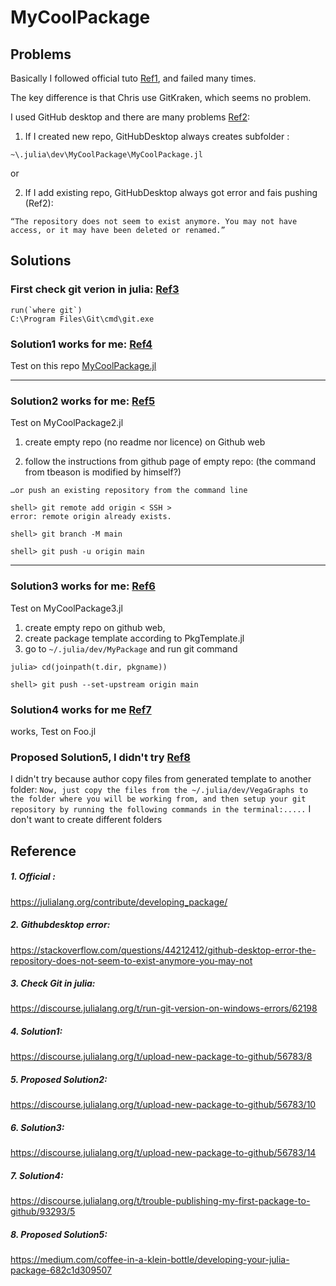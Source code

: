 # MyCoolPackage

## Problems

Basically I followed official tuto [Ref1](https://github.com/pywugate/MyCoolPackage.jl?tab=readme-ov-file#1-official-), and failed many times.

The key difference is that Chris use GitKraken, which seems no problem.

I used GitHub desktop and there are many problems [Ref2](https://github.com/pywugate/MyCoolPackage.jl?tab=readme-ov-file#2-githubdesktop-error):

1. If I created new repo, GitHubDesktop always creates subfolder :

`~\.julia\dev\MyCoolPackage\MyCoolPackage.jl`

or 

2. If I add existing repo, GitHubDesktop always got error and fais pushing (Ref2):

`“The repository does not seem to exist anymore. You may not have access, or it may have been deleted or renamed.”`

## Solutions
### First check git verion in julia: [Ref3](https://github.com/pywugate/MyCoolPackage.jl?tab=readme-ov-file#reference)

```
run(`where git`)
C:\Program Files\Git\cmd\git.exe
```

### Solution1 works for me: [Ref4](https://github.com/pywugate/MyCoolPackage.jl?tab=readme-ov-file#4-solution1)

Test on this repo [MyCoolPackage.jl](https://github.com/pywugate/MyCoolPackage.jl)

- - - 

### Solution2 works for me: [Ref5](https://github.com/pywugate/MyCoolPackage.jl?tab=readme-ov-file#5-proposed-solution2)

Test on MyCoolPackage2.jl

1. create empty repo (no readme nor licence) on Github web

2. follow the instructions from github page of empty repo: 
(the command from tbeason is modified by himself?)

`…or push an existing repository from the command line`
```
shell> git remote add origin < SSH >
error: remote origin already exists.

shell> git branch -M main

shell> git push -u origin main
```

- - - 

### Solution3 works for me: [Ref6](https://github.com/pywugate/MyCoolPackage.jl?tab=readme-ov-file#6-proposed-solution3)

Test on MyCoolPackage3.jl

1. create empty repo on github web, 
2. create package template according to PkgTemplate.jl
3. go to `~/.julia/dev/MyPackage` and run git command

```
julia> cd(joinpath(t.dir, pkgname))
```
```
shell> git push --set-upstream origin main
```

### Solution4 works for me [Ref7](https://github.com/pywugate/MyCoolPackage.jl?tab=readme-ov-file#7-propsed-solution4)
works, Test on Foo.jl


### Proposed Solution5, I didn't try [Ref8](https://github.com/pywugate/MyCoolPackage.jl?tab=readme-ov-file#8-proposed-solution5)

I didn't try because author copy files from generated template to another folder: 
`Now, just copy the files from the ~/.julia/dev/VegaGraphs to the folder where you will be working from, and then setup your git repository by running the following commands in the terminal:.....`
I don't want to create different folders


## Reference
##### 1. Official : 
https://julialang.org/contribute/developing_package/

##### 2. Githubdesktop error: 
https://stackoverflow.com/questions/44212412/github-desktop-error-the-repository-does-not-seem-to-exist-anymore-you-may-not

##### 3. Check Git in julia: 
https://discourse.julialang.org/t/run-git-version-on-windows-errors/62198

##### 4. Solution1:
https://discourse.julialang.org/t/upload-new-package-to-github/56783/8

##### 5. Proposed Solution2:
https://discourse.julialang.org/t/upload-new-package-to-github/56783/10

##### 6. Solution3:
 https://discourse.julialang.org/t/upload-new-package-to-github/56783/14

##### 7. Solution4:
 https://discourse.julialang.org/t/trouble-publishing-my-first-package-to-github/93293/5

##### 8. Proposed Solution5: 
https://medium.com/coffee-in-a-klein-bottle/developing-your-julia-package-682c1d309507





<!-- [![Build Status](https://github.com/your-GitHub-username/MyCoolPackage.jl/actions/workflows/CI.yml/badge.svg?branch=master)](https://github.com/your-GitHub-username/MyCoolPackage.jl/actions/workflows/CI.yml?query=branch%3Amaster) -->
